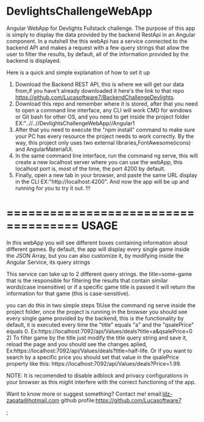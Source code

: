 # DevlightsChallengeWebApp
Angular WebApp for Devlights Fullstack challenge.
The purpose of this app is simply to display the data provided by the backend RestApi in an Angular component.
In a nutshell the this webApi has a service connected to the backend API and makes a request with a few query strings that
allow the user to filter the results, by default, all of the information provided by the backend is displayed.


Here is a quick and simple explanation of how to set it up
1) Download the Backend REST API, this is where we will get our data from,if you have't already downloaded it here's the link
to that repo https://github.com/Lucasoftware7/BackendChallengeDevlights.
2) Download this repo and remember where it is stored, after that you need to open a command line interface, any CLI will work
CMD for windows or Git bash for other OS, and you need to get inside the project folder EX:"..//..//DevlightsChallengeWebApp//Angular1
3) After that you need to execute the "npm install" command to make sure your PC has every resource the project needs to work              correctly.
   By the way, this project only uses two external libraries,FontAwesome(icons) and AngularMaterialUI.
4) In the same command line interface, run the command ng serve, this will create a new localhost server where you can use the            webApp, this localhost port is, most of the time, the port 4200 by default.
5) Finally, open a new tab in your browser, and paste the same URL display in the CLI EX:"http://localhost:4200". And now the app will    be up and running for you to try it out. !!!

====================================
USAGE
====================================
In this webApp you will see different boxes containing information about different games. By default, the app will display every
single game inside the JSON Array, but you can also customize it, by modifying inside the Angular Service, its query strings

This service can take up to 2 different query strings.
the title=some-game that is the responsible for filtering the results that contain similar words(case insensitive) or if a specific
game title is passed it will return the information for that game (this is case-sensitive).

you can do this in two simple steps
1)Use the command ng serve inside the project folder, once the project is running in the browser you should see every single game provided by the backend, this is the functionality by default, it is executed every time the "title" equals "a" and the "qsalePrice" equals 0.
Ex:https://localhost:7092/api/Values/deals?title=a&qsalePrice=0
2) To filter game by the title just modify the title query string and save it, reload the page and you should see the changes aplied, Ex:https://localhost:7092/api/Values/deals?title=half-life. Or if you want to search by a specific price you should set that value in the qsalePrice property like this: https://localhost:7092/api/Values/deals?Price=1.99.

NOTE: It is recomended to disable adblock and privacy configurations in your browser as this might interfere with the correct functioning of the app.

Want to know more or suggest something? 
Contact me!
email:ldz-zapata@hotmail.com
github profile:https://github.com/Lucasoftware7



;
